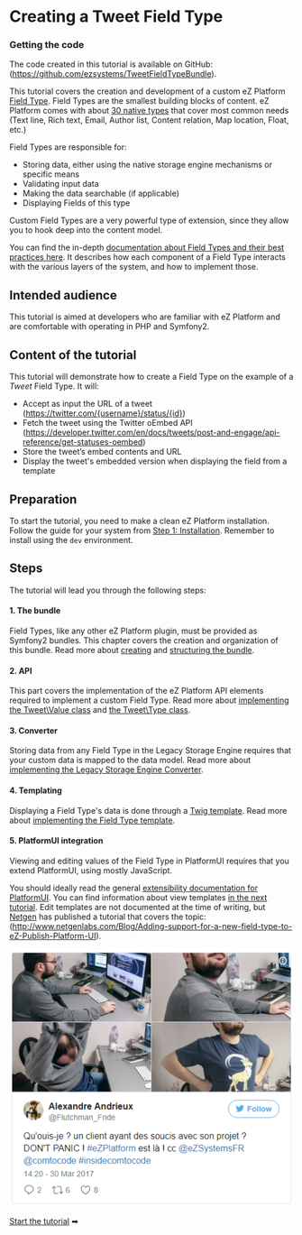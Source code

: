 # Creating a Tweet Field Type

### Getting the code

The code created in this tutorial is available on GitHub: (https://github.com/ezsystems/TweetFieldTypeBundle).

This tutorial covers the creation and development of a custom eZ Platform [Field Type](https://doc.ezplatform.com/en/latest/guide/field_type_reference/).
Field Types are the smallest building blocks of content. eZ Platform comes with about [30 native types](https://doc.ezplatform.com/en/latest/guide/field_type_reference/) that cover most common needs (Text line, Rich text, Email, Author list, Content relation, Map location, Float, etc.)

Field Types are responsible for:

- Storing data, either using the native storage engine mechanisms or specific means
- Validating input data
- Making the data searchable (if applicable)
- Displaying Fields of this type

Custom Field Types are a very powerful type of extension, since they allow you to hook deep into the content model.

You can find the in-depth [documentation about Field Types and their best practices here](https://doc.ezplatform.com/en/latest/api/field_type_api_and_best_practices/). It describes how each component of a Field Type interacts with the various layers of the system, and how to implement those.

## Intended audience

This tutorial is aimed at developers who are familiar with eZ Platform and are comfortable with operating in PHP and Symfony2.

## Content of the tutorial

This tutorial will demonstrate how to create a Field Type on the example of a *Tweet* Field Type. It will:

- Accept as input the URL of a tweet (https://twitter.com/{username}/status/{id})
- Fetch the tweet using the Twitter oEmbed API (https://developer.twitter.com/en/docs/tweets/post-and-engage/api-reference/get-statuses-oembed)
- Store the tweet’s embed contents and URL
- Display the tweet's embedded version when displaying the field from a template

## Preparation

To start the tutorial, you need to make a clean eZ Platform installation. Follow the guide for your system from [Step 1: Installation](https://doc.ezplatform.com/en/latest/getting_started/install_ez_platform/). Remember to install using the `dev` environment.

## Steps

The tutorial will lead you through the following steps:

#### 1. The bundle

Field Types, like any other eZ Platform plugin, must be provided as Symfony2 bundles. This chapter covers the creation and organization of this bundle.
Read more about [creating](create_the_bundle.md) and [structuring the bundle](structure_the_bundle.md).

#### 2. API

This part covers the implementation of the eZ Platform API elements required to implement a custom Field Type.
Read more about [implementing the Tweet\\Value class](implement_the_tweet_value_class.md) and [the Tweet\\Type class](implement_the_tweet_type_class.md).

#### 3. Converter

Storing data from any Field Type in the Legacy Storage Engine requires that your custom data is mapped to the data model.
Read more about [implementing the Legacy Storage Engine Converter](implement_the_legacy_storage_engine_converter.md).

#### 4. Templating

Displaying a Field Type's data is done through a [Twig template](https://twig.symfony.com/doc/2.x/intro.html).
Read more about [implementing the Field Type template](introduce_a_template.md).

#### 5. PlatformUI integration

Viewing and editing values of the Field Type in PlatformUI requires that you extend PlatformUI, using mostly JavaScript.

You should ideally read the general [extensibility documentation for PlatformUI](https://doc.ezplatform.com/en/latest/guide/extending_ez_platform_ui/). You can find information about view templates [in the next tutorial](https://doc.ezplatform.com/en/latest/tutorials/extending_platformui/extending_platformui_with_new_navigation/). Edit templates are not documented at the time of writing, but [Netgen](http://www.netgenlabs.com/) has published a tutorial that covers the topic: (http://www.netgenlabs.com/Blog/Adding-support-for-a-new-field-type-to-eZ-Publish-Platform-UI).

![Final result of the tutorial](images/fieldtype_tutorial_result.png)

[Start the tutorial](build_the_bundle.md) ➡
